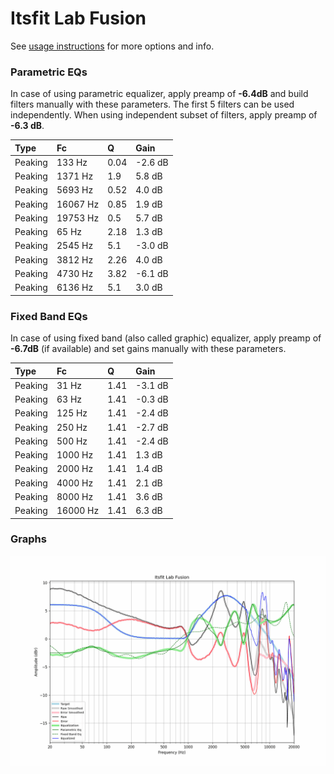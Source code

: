 # Itsfit Lab Fusion
See [usage instructions](https://github.com/jaakkopasanen/AutoEq#usage) for more options and info.

### Parametric EQs
In case of using parametric equalizer, apply preamp of **-6.4dB** and build filters manually
with these parameters. The first 5 filters can be used independently.
When using independent subset of filters, apply preamp of **-6.3 dB**.

| Type    | Fc       |    Q | Gain    |
|:--------|:---------|:-----|:--------|
| Peaking | 133 Hz   | 0.04 | -2.6 dB |
| Peaking | 1371 Hz  | 1.9  | 5.8 dB  |
| Peaking | 5693 Hz  | 0.52 | 4.0 dB  |
| Peaking | 16067 Hz | 0.85 | 1.9 dB  |
| Peaking | 19753 Hz | 0.5  | 5.7 dB  |
| Peaking | 65 Hz    | 2.18 | 1.3 dB  |
| Peaking | 2545 Hz  | 5.1  | -3.0 dB |
| Peaking | 3812 Hz  | 2.26 | 4.0 dB  |
| Peaking | 4730 Hz  | 3.82 | -6.1 dB |
| Peaking | 6136 Hz  | 5.1  | 3.0 dB  |

### Fixed Band EQs
In case of using fixed band (also called graphic) equalizer, apply preamp of **-6.7dB**
(if available) and set gains manually with these parameters.

| Type    | Fc       |    Q | Gain    |
|:--------|:---------|:-----|:--------|
| Peaking | 31 Hz    | 1.41 | -3.1 dB |
| Peaking | 63 Hz    | 1.41 | -0.3 dB |
| Peaking | 125 Hz   | 1.41 | -2.4 dB |
| Peaking | 250 Hz   | 1.41 | -2.7 dB |
| Peaking | 500 Hz   | 1.41 | -2.4 dB |
| Peaking | 1000 Hz  | 1.41 | 1.3 dB  |
| Peaking | 2000 Hz  | 1.41 | 1.4 dB  |
| Peaking | 4000 Hz  | 1.41 | 2.1 dB  |
| Peaking | 8000 Hz  | 1.41 | 3.6 dB  |
| Peaking | 16000 Hz | 1.41 | 6.3 dB  |

### Graphs
![](./Itsfit%20Lab%20Fusion.png)